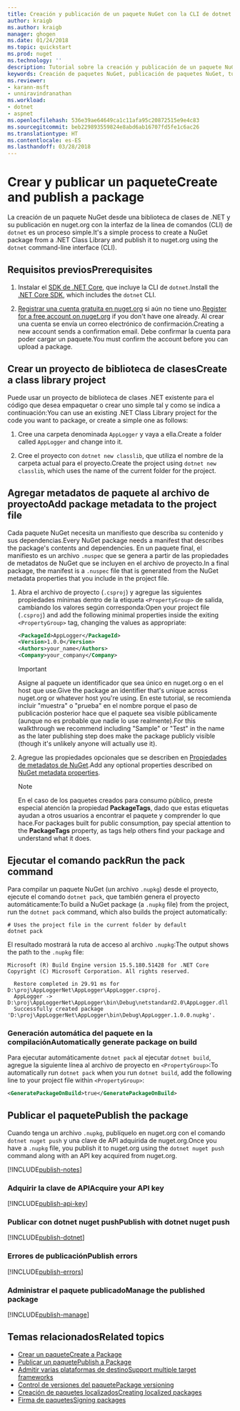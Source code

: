 ```yaml
---
title: Creación y publicación de un paquete NuGet con la CLI de dotnet | Microsoft Docs
author: kraigb
ms.author: kraigb
manager: ghogen
ms.date: 01/24/2018
ms.topic: quickstart
ms.prod: nuget
ms.technology: ''
description: Tutorial sobre la creación y publicación de un paquete NuGet mediante la CLI de NuGet. NET con la CLI de .NET Core (dotnet).
keywords: Creación de paquetes NuGet, publicación de paquetes NuGet, tutorial de NuGet, publicación de paquete NuGet en dotnet
ms.reviewer:
- karann-msft
- unniravindranathan
ms.workload:
- dotnet
- aspnet
ms.openlocfilehash: 536e39ae64649ca1c11afa95c20872515e9e4c83
ms.sourcegitcommit: beb229893559824e8abd6ab16707fd5fe1c6ac26
ms.translationtype: HT
ms.contentlocale: es-ES
ms.lasthandoff: 03/28/2018
---
```

# <a name="create-and-publish-a-package"></a><span data-ttu-id="e59b4-104">Crear y publicar un paquete</span><span class="sxs-lookup"><span data-stu-id="e59b4-104">Create and publish a package</span></span>

<span data-ttu-id="e59b4-105">La creación de un paquete NuGet desde una biblioteca de clases de .NET y su publicación en nuget.org con la interfaz de la línea de comandos (CLI) de `dotnet` es un proceso simple.</span><span class="sxs-lookup"><span data-stu-id="e59b4-105">It's a simple process to create a NuGet package from a .NET Class Library and publish it to nuget.org using the `dotnet` command-line interface (CLI).</span></span>

## <a name="prerequisites"></a><span data-ttu-id="e59b4-106">Requisitos previos</span><span class="sxs-lookup"><span data-stu-id="e59b4-106">Prerequisites</span></span>

1. <span data-ttu-id="e59b4-107">Instalar el [SDK de .NET Core](https://www.microsoft.com/net/download/), que incluye la CLI de `dotnet`.</span><span class="sxs-lookup"><span data-stu-id="e59b4-107">Install the [.NET Core SDK](https://www.microsoft.com/net/download/), which includes the `dotnet` CLI.</span></span>

1. <span data-ttu-id="e59b4-108">[Registrar una cuenta gratuita en nuget.org](https://www.nuget.org/users/account/LogOn?returnUrl=%2F) si aún no tiene uno.</span><span class="sxs-lookup"><span data-stu-id="e59b4-108">[Register for a free account on nuget.org](https://www.nuget.org/users/account/LogOn?returnUrl=%2F) if you don't have one already.</span></span> <span data-ttu-id="e59b4-109">Al crear una cuenta se envía un correo electrónico de confirmación.</span><span class="sxs-lookup"><span data-stu-id="e59b4-109">Creating a new account sends a confirmation email.</span></span> <span data-ttu-id="e59b4-110">Debe confirmar la cuenta para poder cargar un paquete.</span><span class="sxs-lookup"><span data-stu-id="e59b4-110">You must confirm the account before you can upload a package.</span></span>

## <a name="create-a-class-library-project"></a><span data-ttu-id="e59b4-111">Crear un proyecto de biblioteca de clases</span><span class="sxs-lookup"><span data-stu-id="e59b4-111">Create a class library project</span></span>

<span data-ttu-id="e59b4-112">Puede usar un proyecto de biblioteca de clases .NET existente para el código que desea empaquetar o crear uno simple tal y como se indica a continuación:</span><span class="sxs-lookup"><span data-stu-id="e59b4-112">You can use an existing .NET Class Library project for the code you want to package, or create a simple one as follows:</span></span>

1. <span data-ttu-id="e59b4-113">Cree una carpeta denominada `AppLogger` y vaya a ella.</span><span class="sxs-lookup"><span data-stu-id="e59b4-113">Create a folder called `AppLogger` and change into it.</span></span>

1. <span data-ttu-id="e59b4-114">Cree el proyecto con `dotnet new classlib`, que utiliza el nombre de la carpeta actual para el proyecto.</span><span class="sxs-lookup"><span data-stu-id="e59b4-114">Create the project using `dotnet new classlib`, which uses the name of the current folder for the project.</span></span>

## <a name="add-package-metadata-to-the-project-file"></a><span data-ttu-id="e59b4-115">Agregar metadatos de paquete al archivo de proyecto</span><span class="sxs-lookup"><span data-stu-id="e59b4-115">Add package metadata to the project file</span></span>

<span data-ttu-id="e59b4-116">Cada paquete NuGet necesita un manifiesto que describa su contenido y sus dependencias.</span><span class="sxs-lookup"><span data-stu-id="e59b4-116">Every NuGet package needs a manifest that describes the package's contents and dependencies.</span></span> <span data-ttu-id="e59b4-117">En un paquete final, el manifiesto es un archivo `.nuspec` que se genera a partir de las propiedades de metadatos de NuGet que se incluyen en el archivo de proyecto.</span><span class="sxs-lookup"><span data-stu-id="e59b4-117">In a final package, the manifest is a `.nuspec` file that is generated from the NuGet metadata properties that you include in the project file.</span></span>

1. <span data-ttu-id="e59b4-118">Abra el archivo de proyecto (`.csproj`) y agregue las siguientes propiedades mínimas dentro de la etiqueta `<PropertyGroup>` de salida, cambiando los valores según corresponda:</span><span class="sxs-lookup"><span data-stu-id="e59b4-118">Open your project file (`.csproj`) and add the following minimal properties inside the exiting `<PropertyGroup>` tag, changing the values as appropriate:</span></span>

    ```xml
    <PackageId>AppLogger</PackageId>
    <Version>1.0.0</Version>
    <Authors>your_name</Authors>
    <Company>your_company</Company>
    ```

    > [!Important]
    > <span data-ttu-id="e59b4-119">Asigne al paquete un identificador que sea único en nuget.org o en el host que use.</span><span class="sxs-lookup"><span data-stu-id="e59b4-119">Give the package an identifier that's unique across nuget.org or whatever host you're using.</span></span> <span data-ttu-id="e59b4-120">En este tutorial, se recomienda incluir "muestra" o "prueba" en el nombre porque el paso de publicación posterior hace que el paquete sea visible públicamente (aunque no es probable que nadie lo use realmente).</span><span class="sxs-lookup"><span data-stu-id="e59b4-120">For this walkthrough we recommend including "Sample" or "Test" in the name as the later publishing step does make the package publicly visible (though it's unlikely anyone will actually use it).</span></span>

1. <span data-ttu-id="e59b4-121">Agregue las propiedades opcionales que se describen en [Propiedades de metadatos de NuGet](/dotnet/core/tools/csproj#nuget-metadata-properties).</span><span class="sxs-lookup"><span data-stu-id="e59b4-121">Add any optional properties described on [NuGet metadata properties](/dotnet/core/tools/csproj#nuget-metadata-properties).</span></span>

    > [!Note]
    > <span data-ttu-id="e59b4-122">En el caso de los paquetes creados para consumo público, preste especial atención la propiedad **PackageTags**, dado que estas etiquetas ayudan a otros usuarios a encontrar el paquete y comprender lo que hace.</span><span class="sxs-lookup"><span data-stu-id="e59b4-122">For packages built for public consumption, pay special attention to the **PackageTags** property, as tags help others find your package and understand what it does.</span></span>

## <a name="run-the-pack-command"></a><span data-ttu-id="e59b4-123">Ejecutar el comando pack</span><span class="sxs-lookup"><span data-stu-id="e59b4-123">Run the pack command</span></span>

<span data-ttu-id="e59b4-124">Para compilar un paquete NuGet (un archivo `.nupkg`) desde el proyecto, ejecute el comando `dotnet pack`, que también genera el proyecto automáticamente:</span><span class="sxs-lookup"><span data-stu-id="e59b4-124">To build a NuGet package (a `.nupkg` file) from the project, run the `dotnet pack` command, which also builds the project automatically:</span></span>

```cli
# Uses the project file in the current folder by default
dotnet pack
```

<span data-ttu-id="e59b4-125">El resultado mostrará la ruta de acceso al archivo `.nupkg`:</span><span class="sxs-lookup"><span data-stu-id="e59b4-125">The output shows the path to the `.nupkg` file:</span></span>

```output
Microsoft (R) Build Engine version 15.5.180.51428 for .NET Core
Copyright (C) Microsoft Corporation. All rights reserved.

  Restore completed in 29.91 ms for D:\proj\AppLoggerNet\AppLogger\AppLogger.csproj.
  AppLogger -> D:\proj\AppLoggerNet\AppLogger\bin\Debug\netstandard2.0\AppLogger.dll
  Successfully created package 'D:\proj\AppLoggerNet\AppLogger\bin\Debug\AppLogger.1.0.0.nupkg'.
```

### <a name="automatically-generate-package-on-build"></a><span data-ttu-id="e59b4-126">Generación automática del paquete en la compilación</span><span class="sxs-lookup"><span data-stu-id="e59b4-126">Automatically generate package on build</span></span>

<span data-ttu-id="e59b4-127">Para ejecutar automáticamente `dotnet pack` al ejecutar `dotnet build`, agregue la siguiente línea al archivo de proyecto en `<PropertyGroup>`:</span><span class="sxs-lookup"><span data-stu-id="e59b4-127">To automatically run `dotnet pack` when you run `dotnet build`, add the following line to your project file within `<PropertyGroup>`:</span></span>

```xml
<GeneratePackageOnBuild>true</GeneratePackageOnBuild>
```

## <a name="publish-the-package"></a><span data-ttu-id="e59b4-128">Publicar el paquete</span><span class="sxs-lookup"><span data-stu-id="e59b4-128">Publish the package</span></span>

<span data-ttu-id="e59b4-129">Cuando tenga un archivo `.nupkg`, publíquelo en nuget.org con el comando `dotnet nuget push` y una clave de API adquirida de nuget.org.</span><span class="sxs-lookup"><span data-stu-id="e59b4-129">Once you have a `.nupkg` file, you publish it to nuget.org using the `dotnet nuget push` command along with an API key acquired from nuget.org.</span></span>

[!INCLUDE[publish-notes](includes/publish-notes.md)]

### <a name="acquire-your-api-key"></a><span data-ttu-id="e59b4-130">Adquirir la clave de API</span><span class="sxs-lookup"><span data-stu-id="e59b4-130">Acquire your API key</span></span>

[!INCLUDE[publish-api-key](includes/publish-api-key.md)]

### <a name="publish-with-dotnet-nuget-push"></a><span data-ttu-id="e59b4-131">Publicar con dotnet nuget push</span><span class="sxs-lookup"><span data-stu-id="e59b4-131">Publish with dotnet nuget push</span></span>

[!INCLUDE[publish-dotnet](includes/publish-dotnet.md)]

### <a name="publish-errors"></a><span data-ttu-id="e59b4-132">Errores de publicación</span><span class="sxs-lookup"><span data-stu-id="e59b4-132">Publish errors</span></span>

[!INCLUDE[publish-errors](includes/publish-errors.md)]

### <a name="manage-the-published-package"></a><span data-ttu-id="e59b4-133">Administrar el paquete publicado</span><span class="sxs-lookup"><span data-stu-id="e59b4-133">Manage the published package</span></span>

[!INCLUDE[publish-manage](includes/publish-manage.md)]

## <a name="related-topics"></a><span data-ttu-id="e59b4-134">Temas relacionados</span><span class="sxs-lookup"><span data-stu-id="e59b4-134">Related topics</span></span>

- [<span data-ttu-id="e59b4-135">Crear un paquete</span><span class="sxs-lookup"><span data-stu-id="e59b4-135">Create a Package</span></span>](../create-packages/creating-a-package.md)
- [<span data-ttu-id="e59b4-136">Publicar un paquete</span><span class="sxs-lookup"><span data-stu-id="e59b4-136">Publish a Package</span></span>](../create-packages/publish-a-package.md)
- [<span data-ttu-id="e59b4-137">Admitir varias plataformas de destino</span><span class="sxs-lookup"><span data-stu-id="e59b4-137">Support multiple target frameworks</span></span>](../create-packages/supporting-multiple-target-frameworks.md)
- [<span data-ttu-id="e59b4-138">Control de versiones del paquete</span><span class="sxs-lookup"><span data-stu-id="e59b4-138">Package versioning</span></span>](../reference/package-versioning.md)
- [<span data-ttu-id="e59b4-139">Creación de paquetes localizados</span><span class="sxs-lookup"><span data-stu-id="e59b4-139">Creating localized packages</span></span>](../create-packages/creating-localized-packages.md)
- [<span data-ttu-id="e59b4-140">Firma de paquetes</span><span class="sxs-lookup"><span data-stu-id="e59b4-140">Signing packages</span></span>](../create-packages/Sign-a-package.md)
